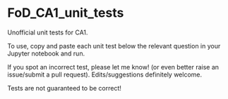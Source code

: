 # FoD_CA1_unit_tests
Unofficial unit tests for CA1.

To use, copy and paste each unit test below the relevant question in your Jupyter notebook and run.

If you spot an incorrect test, please let me know! (or even better raise an issue/submit a pull request). Edits/suggestions definitely welcome.

Tests are not guaranteed to be correct!

